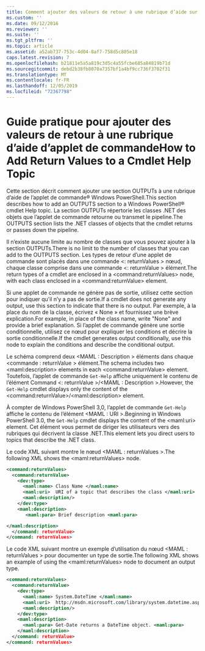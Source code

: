 ```yaml
---
title: Comment ajouter des valeurs de retour à une rubrique d’aide sur une applet de commande | Microsoft Docs
ms.custom: ''
ms.date: 09/12/2016
ms.reviewer: ''
ms.suite: ''
ms.tgt_pltfrm: ''
ms.topic: article
ms.assetid: a52ab737-753c-4d04-8af7-758d5c805e18
caps.latest.revision: 7
ms.openlocfilehash: b21811e5a5a819c3d5c4a55fcbe685a84819b71d
ms.sourcegitcommit: debd2b38fb8070a7357bf1a4bf9cc736f3702f31
ms.translationtype: MT
ms.contentlocale: fr-FR
ms.lasthandoff: 12/05/2019
ms.locfileid: "72367798"
---
```

# <a name="how-to-add-return-values-to-a-cmdlet-help-topic"></a><span data-ttu-id="cd448-102">Guide pratique pour ajouter des valeurs de retour à une rubrique d’aide d’applet de commande</span><span class="sxs-lookup"><span data-stu-id="cd448-102">How to Add Return Values to a Cmdlet Help Topic</span></span>

<span data-ttu-id="cd448-103">Cette section décrit comment ajouter une section OUTPUTs à une rubrique d’aide de l’applet de commande® Windows PowerShell.</span><span class="sxs-lookup"><span data-stu-id="cd448-103">This section describes how to add an OUTPUTS section to a Windows PowerShell® cmdlet Help topic.</span></span> <span data-ttu-id="cd448-104">La section OUTPUTs répertorie les classes .NET des objets que l’applet de commande retourne ou transmet le pipeline.</span><span class="sxs-lookup"><span data-stu-id="cd448-104">The OUTPUTS section lists the .NET classes of objects that the cmdlet returns or passes down the pipeline.</span></span>

<span data-ttu-id="cd448-105">Il n’existe aucune limite au nombre de classes que vous pouvez ajouter à la section OUTPUTs.</span><span class="sxs-lookup"><span data-stu-id="cd448-105">There is no limit to the number of classes that you can add to the OUTPUTS section.</span></span> <span data-ttu-id="cd448-106">Les types de retour d’une applet de commande sont placés dans une commande \<: returnValues > nœud, chaque classe comprise dans une commande \<: returnValue > élément.</span><span class="sxs-lookup"><span data-stu-id="cd448-106">The return types of a cmdlet are enclosed in a \<command:returnValues> node, with each class enclosed in a \<command:returnValue> element.</span></span>

<span data-ttu-id="cd448-107">Si une applet de commande ne génère pas de sortie, utilisez cette section pour indiquer qu’il n’y a pas de sortie.</span><span class="sxs-lookup"><span data-stu-id="cd448-107">If a cmdlet does not generate any output, use this section to indicate that there is no output.</span></span> <span data-ttu-id="cd448-108">Par exemple, à la place du nom de la classe, écrivez « None » et fournissez une brève explication.</span><span class="sxs-lookup"><span data-stu-id="cd448-108">For example, in place of the class name, write "None" and provide a brief explanation.</span></span> <span data-ttu-id="cd448-109">Si l’applet de commande génère une sortie conditionnelle, utilisez ce nœud pour expliquer les conditions et décrire la sortie conditionnelle.</span><span class="sxs-lookup"><span data-stu-id="cd448-109">If the cmdlet generates output conditionally, use this node to explain the conditions and describe the conditional output.</span></span>

<span data-ttu-id="cd448-110">Le schéma comprend deux \<MAML : Description > éléments dans chaque \<commande : returnValue > élément.</span><span class="sxs-lookup"><span data-stu-id="cd448-110">The schema includes two \<maml:description> elements in each \<command:returnValue> element.</span></span> <span data-ttu-id="cd448-111">Toutefois, l’applet de commande `Get-Help` affiche uniquement le contenu de l’élément Command \<: returnValue >/\<MAML : Description >.</span><span class="sxs-lookup"><span data-stu-id="cd448-111">However, the `Get-Help` cmdlet displays only the content of the \<command:returnValue>/\<maml:description> element.</span></span>

<span data-ttu-id="cd448-112">À compter de Windows PowerShell 3,0, l’applet de commande `Get-Help` affiche le contenu de l’élément \<MAML : URI >.</span><span class="sxs-lookup"><span data-stu-id="cd448-112">Beginning in Windows PowerShell 3.0, the `Get-Help` cmdlet displays the content of the \<maml:uri> element.</span></span> <span data-ttu-id="cd448-113">Cet élément vous permet de diriger les utilisateurs vers des rubriques qui décrivent la classe .NET.</span><span class="sxs-lookup"><span data-stu-id="cd448-113">This element lets you direct users to topics that describe the .NET class.</span></span>

<span data-ttu-id="cd448-114">Le code XML suivant montre le nœud \<MAML : returnValues >.</span><span class="sxs-lookup"><span data-stu-id="cd448-114">The following XML shows the \<maml:returnValues> node.</span></span>

```xml
<command:returnValues>
  <command:returnValue>
    <dev:type>
      <maml:name> Class Name </maml:name>
      <maml:uri>  URI of a topic that describes the class </maml:uri>
      <maml:description/>
    </dev:type>
    <maml:description>
       <maml:para> Brief description <maml:para>

</maml:description>
  </command: returnValue>
</command: returnValues>
```

<span data-ttu-id="cd448-115">Le code XML suivant montre un exemple d’utilisation du nœud \<MAML : returnValues > pour documenter un type de sortie.</span><span class="sxs-lookup"><span data-stu-id="cd448-115">The following XML shows an example of using the \<maml:returnValues> node to document an output type.</span></span>

```xml
<command:returnValues>
  <command:returnValue>
    <dev:type>
      <maml:name> System.DateTime </maml:name>
      <maml:uri>  http://msdn.microsoft.com/library/system.datetime.aspx </maml:uri>
      <maml:description/>
    </dev:type>
    <maml:description>
      <maml:para> Get-Date returns a DateTime object. <maml:para>
    </maml:description>
  </command: returnValue>
</command: returnValues>
```



